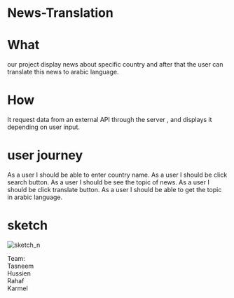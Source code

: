 # News-Translation


# What 
our project display news about specific country and after that the user can translate this news to arabic language.

# How 
It request data from an external API through the server , and displays it depending on user input.

# user journey
As a user I should be able to enter country name.
As a user I should be click search button.
As a user I should be see the topic of news.
As a user I should be click translate button.
As a user I should be able to get the topic in arabic language.

# sketch
![sketch_n](https://user-images.githubusercontent.com/55299644/73736086-e72e2580-4748-11ea-8da1-107be8579c11.jpg)


Team:<br>
Tasneem<br>
Hussien<br>
Rahaf<br>
Karmel<br>
